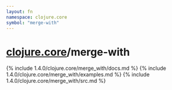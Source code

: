 ```yaml
---
layout: fn
namespace: clojure.core
symbol: "merge-with"
---
```


# [clojure.core](../)/merge-with

{% include 1.4.0/clojure.core/merge_with/docs.md %}
{% include 1.4.0/clojure.core/merge_with/examples.md %}
{% include 1.4.0/clojure.core/merge_with/src.md %}

